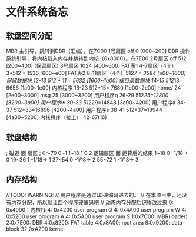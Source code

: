 # 文件系统备忘
## 软盘空间分配
MBR 主引导，跳转到DBR（汇编），在7C00 1号扇区 off 0  [000~200]
DBR 操作系统引导，将内核载入内存并跳转到内核（0x8000）。在7E00 2号扇区 off 512 [200~400]
(保留扇区) 3号扇区 1024 [400~600]
FAT表1 4-7扇区（4个） 3*512 = 1536 [600~e00]
FAT表2 8-11扇区（4个）512*7 = 3584 [e00~1600]
保留数据块 12-13 512 * 11 = 5632 [1600~1a00]
根目录数据块 14-15 512*13= 6656 [1a00~1e00]
内核程序 16-23 512*15= 7680 [1e00~2e00]
home/ 24 [2e00~3000]
msg 25 [3000~3200]
用户程序q 26-29 512*25=12800 [3200~3a00]
用户程序w 30-33 512*29=14848 [3a00~4200]
用户程序a 34-37 512*33=16896 [4200~4a00]
用户程序s 38-41 512*37=18944 [4a00~5200]
内核程序（接上） 42-67(16) 
## 软盘结构
; 磁道 面 扇区
;  0～79     0~1    1~18
1 0 2
逻辑扇区 面 运算后的结果
1~18 0  -1/18-> 0
19~36 1 -1/18-> 1
37~54 0 -1/18-> 2
55~72 1 -1/18-> 3
## 内存结构
//TODO: WARNING:
// 用户程序是通过LD硬编码进去的。
// 在本项目中，还没有内存分配，所以就让四个程序硬编码吧
// 动态内存分配后记得改过来
0: 0x4000：内核栈
4: 0x4200 user program Q
4: 0x4A00 user program W
4: 0x5200 user program A
4: 0x5A00 user program S
1:0x7C00: MBR(loader)
2:0x7E00: DBR
4:0x8200: FAT table
4:0x8A00: root area
8:0x9200: data block
32:0xA200 kernel